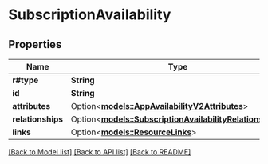 # SubscriptionAvailability

## Properties

Name | Type | Description | Notes
------------ | ------------- | ------------- | -------------
**r#type** | **String** |  | 
**id** | **String** |  | 
**attributes** | Option<[**models::AppAvailabilityV2Attributes**](AppAvailabilityV2_attributes.md)> |  | [optional]
**relationships** | Option<[**models::SubscriptionAvailabilityRelationships**](SubscriptionAvailability_relationships.md)> |  | [optional]
**links** | Option<[**models::ResourceLinks**](ResourceLinks.md)> |  | [optional]

[[Back to Model list]](../README.md#documentation-for-models) [[Back to API list]](../README.md#documentation-for-api-endpoints) [[Back to README]](../README.md)


